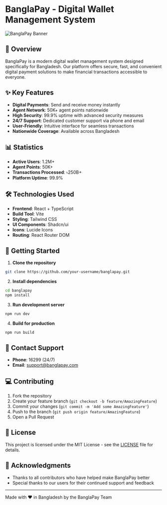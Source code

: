 # BanglaPay - Digital Wallet Management System

![BanglaPay Banner](./public/banner.png)

## 🚀 Overview

BanglaPay is a modern digital wallet management system designed specifically for Bangladesh. Our platform offers secure, fast, and convenient digital payment solutions to make financial transactions accessible to everyone.

## ✨ Key Features

- **Digital Payments**: Send and receive money instantly
- **Agent Network**: 50K+ agent points nationwide
- **High Security**: 99.9% uptime with advanced security measures
- **24/7 Support**: Dedicated customer support via phone and email
- **User-Friendly**: Intuitive interface for seamless transactions
- **Nationwide Coverage**: Available across Bangladesh

## 📊 Statistics

- **Active Users**: 1.2M+
- **Agent Points**: 50K+
- **Transactions Processed**: ৳250B+
- **Platform Uptime**: 99.9%

## 🛠️ Technologies Used

- **Frontend**: React + TypeScript
- **Build Tool**: Vite
- **Styling**: Tailwind CSS
- **UI Components**: Shadcn/ui
- **Icons**: Lucide Icons
- **Routing**: React Router DOM

## 🚀 Getting Started

1. **Clone the repository**
```bash
git clone https://github.com/your-username/banglapay.git
```

2. **Install dependencies**
```bash
cd banglapay
npm install
```

3. **Run development server**
```bash
npm run dev
```

4. **Build for production**
```bash
npm run build
```

## 📱 Contact Support

- **Phone**: 16299 (24/7)
- **Email**: support@banglapay.com

## 💻 Contributing

1. Fork the repository
2. Create your feature branch (`git checkout -b feature/AmazingFeature`)
3. Commit your changes (`git commit -m 'Add some AmazingFeature'`)
4. Push to the branch (`git push origin feature/AmazingFeature`)
5. Open a Pull Request

## 📄 License

This project is licensed under the MIT License - see the [LICENSE](LICENSE) file for details.

## 🙏 Acknowledgments

- Thanks to all contributors who have helped make BanglaPay better
- Special thanks to our users for their continued support and feedback

---
Made with ❤️ in Bangladesh by the BanglaPay Team
